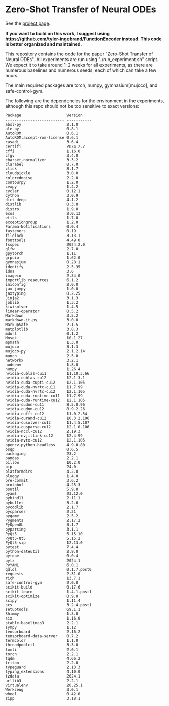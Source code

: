 # Zero-Shot Transfer of Neural ODEs

See the [project page](https://tyler-ingebrand.github.io/NeuralODEFunctionEncoder/).

**If you want to build on this work, I suggest using https://github.com/tyler-ingebrand/FunctionEncoder instead. This code is better organized and maintained.** 

This repository contains the code for the paper "Zero-Shot Transfer of Neural ODEs".
All experiments are run using "./run_experiment.sh" script. 
We expect it to take around 1-2 weeks for all experiments, as there are numerous
baselines and numerous seeds, each of which can take a few hours. 

The main required packages are torch, numpy, gymnasium[mujoco], and safe-control-gym. 


The following are the dependencies for the environment in the experiments, although this repo should not be too sensitive to exact versions:
```
Package                    Version
-------------------------- -----------
absl-py                    2.1.0
ale-py                     0.8.1
AutoROM                    0.6.1
AutoROM.accept-rom-license 0.6.1
casadi                     3.6.4
certifi                    2024.2.2
cffi                       1.16.0
cfgv                       3.4.0
charset-normalizer         3.3.2
clarabel                   0.7.0
click                      8.1.7
cloudpickle                3.0.0
colorednoise               2.2.0
contourpy                  1.2.0
cvxpy                      1.4.2
cycler                     0.12.1
Cython                     3.0.9
dict-deep                  4.1.2
distlib                    0.3.8
distro                     1.9.0
ecos                       2.0.13
etils                      1.7.0
exceptiongroup             1.2.0
Farama-Notifications       0.0.4
fasteners                  0.19
filelock                   3.13.1
fonttools                  4.49.0
fsspec                     2024.2.0
glfw                       2.7.0
gpytorch                   1.11
grpcio                     1.62.0
gymnasium                  0.28.1
identify                   2.5.35
idna                       3.6
imageio                    2.34.0
importlib_resources        6.1.2
iniconfig                  2.0.0
jax-jumpy                  1.0.0
jaxtyping                  0.2.25
Jinja2                     3.1.3
joblib                     1.3.2
kiwisolver                 1.4.5
linear-operator            0.5.2
Markdown                   3.5.2
markdown-it-py             3.0.0
MarkupSafe                 2.1.5
matplotlib                 3.8.3
mdurl                      0.1.2
Mosek                      10.1.27
mpmath                     1.3.0
mujoco                     3.1.3
mujoco-py                  2.1.2.14
munch                      2.5.0
networkx                   3.2.1
nodeenv                    1.8.0
numpy                      1.26.4
nvidia-cublas-cu11         11.10.3.66
nvidia-cublas-cu12         12.1.3.1
nvidia-cuda-cupti-cu12     12.1.105
nvidia-cuda-nvrtc-cu11     11.7.99
nvidia-cuda-nvrtc-cu12     12.1.105
nvidia-cuda-runtime-cu11   11.7.99
nvidia-cuda-runtime-cu12   12.1.105
nvidia-cudnn-cu11          8.5.0.96
nvidia-cudnn-cu12          8.9.2.26
nvidia-cufft-cu12          11.0.2.54
nvidia-curand-cu12         10.3.2.106
nvidia-cusolver-cu12       11.4.5.107
nvidia-cusparse-cu12       12.1.0.106
nvidia-nccl-cu12           2.19.3
nvidia-nvjitlink-cu12      12.4.99
nvidia-nvtx-cu12           12.1.105
opencv-python-headless     4.9.0.80
osqp                       0.6.5
packaging                  23.2
pandas                     2.2.1
pillow                     10.2.0
pip                        24.0
platformdirs               4.2.0
pluggy                     1.4.0
pre-commit                 3.6.2
protobuf                   4.25.3
psutil                     5.9.8
pyaml                      23.12.0
pybind11                   2.11.1
pybullet                   3.2.6
pycddlib                   2.1.7
pycparser                  2.21
pygame                     2.5.2
Pygments                   2.17.2
PyOpenGL                   3.1.7
pyparsing                  3.1.1
PyQt5                      5.15.10
PyQt5-Qt5                  5.15.2
PyQt5-sip                  12.13.0
pytest                     7.4.4
python-dateutil            2.9.0
pytope                     0.0.4
pytz                       2024.1
PyYAML                     6.0.1
qdldl                      0.1.7.post0
requests                   2.31.0
rich                       13.7.1
safe-control-gym           2.0.0
scikit-build               0.17.6
scikit-learn               1.4.1.post1
scikit-optimize            0.9.0
scipy                      1.11.4
scs                        3.2.4.post1
setuptools                 69.1.1
Shimmy                     1.3.0
six                        1.16.0
stable-baselines3          2.2.1
sympy                      1.12
tensorboard                2.16.2
tensorboard-data-server    0.7.2
termcolor                  1.1.0
threadpoolctl              3.3.0
tomli                      2.0.1
torch                      2.2.1
tqdm                       4.66.2
triton                     2.2.0
typeguard                  2.13.3
typing_extensions          4.10.0
tzdata                     2024.1
urllib3                    2.2.1
virtualenv                 20.25.1
Werkzeug                   3.0.1
wheel                      0.42.0
zipp                       3.18.1
```
